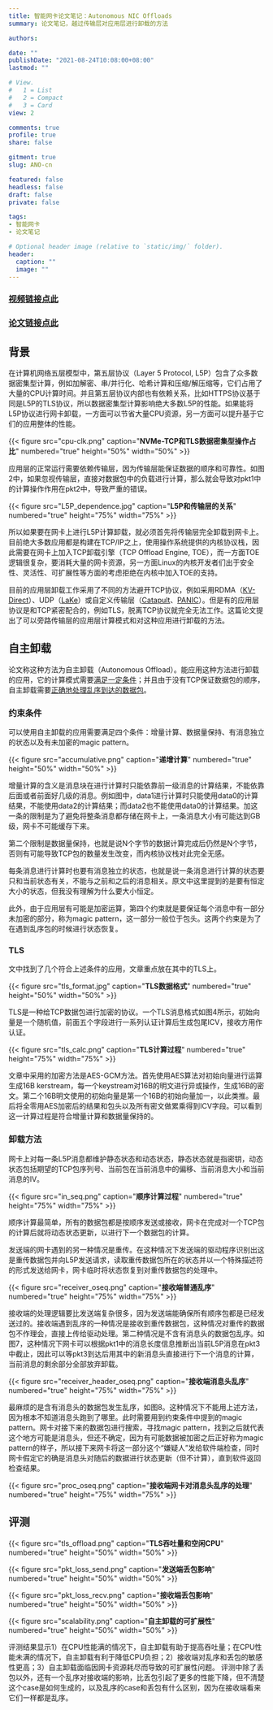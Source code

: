 ```yaml
---
title: 智能网卡论文笔记：Autonomous NIC Offloads
summary: 论文笔记，越过传输层对应用层进行卸载的方法

authors:

date: ""
publishDate: "2021-08-24T10:08:00+08:00"
lastmod: ""

# View.
#   1 = List
#   2 = Compact
#   3 = Card
view: 2

comments: true
profile: true
share: false

gitment: true
slug: ANO-cn

featured: false
headless: false
draft: false
private: false

tags:
- 智能网卡
- 论文笔记

# Optional header image (relative to `static/img/` folder).
header:
  caption: ""
  image: ""
---
```


<!-- <center><iframe width="560" height="315" src="https://www.youtube.com/embed/NM11SZu-ABk" title="YouTube video player" frameborder="0" allow="accelerometer; autoplay; clipboard-write; encrypted-media; gyroscope; picture-in-picture" allowfullscreen></iframe></center> -->



### [视频链接点此](https://www.youtube.com/watch?v=NM11SZu-ABk&ab_channel=BorisPismenny)

### [论文链接点此](https://dl.acm.org/doi/pdf/10.1145/3445814.3446732)

## **背景**

在计算机网络五层模型中，第五层协议（Layer 5 Protocol, L5P）包含了众多数据密集型计算，例如加解密、串/并行化、哈希计算和压缩/解压缩等，它们占用了大量的CPU计算时间。并且第五层协议内部也有依赖关系，比如HTTPS协议基于同是L5P的TLS协议，所以数据密集型计算影响绝大多数L5P的性能。如果能将L5P协议进行网卡卸载，一方面可以节省大量CPU资源，另一方面可以提升基于它们的应用整体的性能。

{{< figure src="cpu-clk.png" caption="**NVMe-TCP和TLS数据密集型操作占比**" numbered="true" height="50%" width="50%" >}}

应用层的正常运行需要依赖传输层，因为传输层能保证数据的顺序和可靠性。如图2中，如果忽视传输层，直接对数据包中的负载进行计算，那么就会导致对pkt1中的计算操作作用在pkt2中，导致严重的错误。

{{< figure src="L5P_dependence.jpg" caption="**L5P和传输层的关系**" numbered="true" height="75%" width="75%" >}}

所以如果要在网卡上进行L5P计算卸载，就必须首先将传输层完全卸载到网卡上。目前绝大多数应用都是构建在TCP/IP之上，使用操作系统提供的内核协议栈，因此需要在网卡上加入TCP卸载引擎（TCP Offload Engine, TOE），而一方面TOE逻辑很复杂，要消耗大量的网卡资源，另一方面Linux的内核开发者们出于安全性、灵活性、可扩展性等方面的考虑拒绝在内核中加入TOE的支持。

目前的应用层卸载工作采用了不同的方法避开TCP协议，例如采用RDMA（[KV-Direct](https://ring0.me/files/KV-Direct/kv-direct-paper.pdf)）、UDP（[LaKe](https://ieeexplore.ieee.org/stamp/stamp.jsp?arnumber=8641696)）或自定义传输层（[Catapult](https://ieeexplore.ieee.org/stamp/stamp.jsp?tp=&arnumber=7106407)、[PANIC](https://www.usenix.org/system/files/osdi20-lin.pdf)）。但是有的应用层协议是和TCP紧密配合的，例如TLS，脱离TCP协议就完全无法工作。这篇论文提出了可以旁路传输层的应用层计算模式和对这种应用进行卸载的方法。

## **自主卸载**

论文称这种方法为自主卸载（Autonomous Offload）。能应用这种方法进行卸载的应用，它的计算模式需要[满足一定条件](#约束条件)；并且由于没有TCP保证数据包的顺序，自主卸载需要[正确地处理乱序到达的数据包](#卸载方法)。

### **约束条件**

可以使用自主卸载的应用需要满足四个条件：增量计算、数据量保持、有消息独立的状态以及有未加密的magic pattern。

{{< figure src="accumulative.png" caption="**递增计算**" numbered="true" height="50%" width="50%" >}}

增量计算的含义是消息块在进行计算时只能依靠前一级消息的计算结果，不能依靠后面或者前面好几级的消息。例如图中，data1进行计算时只能使用data0的计算结果，不能使用data2的计算结果；而data2也不能使用data0的计算结果。加这一条的限制是为了避免将整条消息都存储在网卡上，一条消息大小有可能达到GB级，网卡不可能缓存下来。

第二个限制是数据量保持，也就是说N个字节的数据计算完成后仍然是N个字节，否则有可能导致TCP包的数量发生改变，而内核协议栈对此完全无感。

每条消息进行计算时也要有消息独立的状态，也就是说一条消息进行计算的状态要只和当前状态有关，不能与之前和之后的消息相关。原文中这里提到的是要有恒定大小的状态，但我没有理解为什么要大小恒定。

此外，由于应用层有可能是加密运算，第四个约束就是要保证每个消息中有一部分未加密的部分，称为magic pattern，这一部分一般位于包头。这两个约束是为了在遇到乱序包的时候进行状态恢复。

### **TLS**

文中找到了几个符合上述条件的应用，文章重点放在其中的TLS上。

{{< figure src="tls_format.jpg" caption="**TLS数据格式**" numbered="true" height="50%" width="50%" >}}

TLS是一种给TCP数据包进行加密的协议。一个TLS消息格式如图4所示，初始向量是一个随机值，前面五个字段进行一系列认证计算后生成包尾ICV，接收方用作认证。

{{< figure src="tls_calc.png" caption="**TLS计算过程**" numbered="true" height="75%" width="75%" >}}

文章中采用的加密方法是AES-GCM方法。首先使用AES算法对初始向量进行运算生成16B kerstream，每一个keystream对16B的明文进行异或操作，生成16B的密文。第二个16B明文使用的初始向量是第一个16B的初始向量加一，以此类推。最后将全零用AES加密后的结果和包头以及所有密文做累乘得到ICV字段。可以看到这一计算过程是符合增量计算和数据量保持的。

### **卸载方法**

网卡上对每一条L5P消息都维护静态状态和动态状态，静态状态就是指密钥，动态状态包括期望的TCP包序列号、当前包在当前消息中的偏移、当前消息大小和当前消息的IV。

{{< figure src="in_seq.png" caption="**顺序计算过程**" numbered="true" height="75%" width="75%" >}}

顺序计算最简单，所有的数据包都是按顺序发送或接收，网卡在完成对一个TCP包的计算后就将动态状态更新，以进行下一个数据包的计算。

发送端的网卡遇到的另一种情况是重传。在这种情况下发送端的驱动程序识别出这是重传数据包并向L5P发送请求，读取重传数据包所在的状态并以一个特殊描述符的形式发送给网卡，网卡临时将状态恢复到对重传数据包的处理中。

{{< figure src="receiver_oseq.png" caption="**接收端普通乱序**" numbered="true" height="75%" width="75%" >}}

接收端的处理逻辑要比发送端复杂很多，因为发送端能确保所有顺序包都是已经发送过的。接收端遇到乱序的一种情况是接收到重传数据包，这种情况对重传的数据包不作理会，直接上传给驱动处理。第二种情况是不含有消息头的数据包乱序。如图7，这种情况下网卡可以根据pkt1中的消息长度信息推断出当前L5P消息在pkt3中截止，因此可以等pkt3到达后用其中的新消息头直接进行下一个消息的计算，当前消息的剩余部分全部放弃卸载。

{{< figure src="receiver_header_oseq.png" caption="**接收端消息头乱序**" numbered="true" height="75%" width="75%" >}}

最麻烦的是含有消息头的数据包发生乱序，如图8。这种情况下不能用上述方法，因为根本不知道消息头跑到了哪里。此时需要用到约束条件中提到的magic pattern。网卡对接下来的数据包进行搜索，寻找magic pattern，找到之后就代表这个地方可能是消息头，但还不确定，因为有可能数据被加密之后正好称为magic pattern的样子，所以接下来网卡将这一部分这个“嫌疑人”发给软件端检查，同时网卡假定它的确是消息头对随后的数据进行状态更新（但不计算），直到软件返回检查结果。

{{< figure src="proc_oseq.png" caption="**接收端网卡对消息头乱序的处理**" numbered="true" height="75%" width="75%" >}}

## **评测**

{{< figure src="tls_offload.png" caption="**TLS吞吐量和空闲CPU**" numbered="true" height="50%" width="50%" >}}

{{< figure src="pkt_loss_send.png" caption="**发送端丢包影响**" numbered="true" height="50%" width="50%" >}}

{{< figure src="pkt_loss_recv.png" caption="**接收端丢包影响**" numbered="true" height="50%" width="50%" >}}

{{< figure src="scalability.png" caption="**自主卸载的可扩展性**" numbered="true" height="50%" width="50%" >}}

评测结果显示1）在CPU性能满的情况下，自主卸载有助于提高吞吐量；在CPU性能未满的情况下，自主卸载有利于降低CPU负担；2）接收端对乱序和丢包的敏感性更高；3）自主卸载面临因网卡资源耗尽而导致的可扩展性问题。
评测中除了丢包以外，还有一个乱序对接收端的影响，比丢包引起了更多的性能下降，但不清楚这个case是如何生成的，以及乱序的case和丢包有什么区别，因为在接收端看来它们一样都是乱序。

